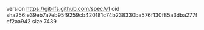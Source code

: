 version https://git-lfs.github.com/spec/v1
oid sha256:e39eb7a7eb95f9259cb420181c74b238330ba576f130f85a3dba277fef2aa942
size 7439
